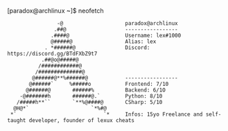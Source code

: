 [paradox@archlinux ~]$ neofetch

                    -@                    paradox@archlinux
                   .##@                   -----------------
                  .####@                  Username: lex#1000
                  @#####@                 Alias: lex
                . *######@                Discord: https://discord.gg/BTdFXbZ9t7
               .##@o@#####@              
              /############@            
             /##############@            
            @######@**%######@            -----------------
           @######`     %#####o           Frontend: 7/10
          @######@       ######%          Backend: 6/1O
        -@#######h       ######@.`        Python: 8/10
       /#####h**``       `**%@####@       CSharp: 5/10
      @H@*`                    `*%#@    
     *`                            `*     Infos: 15yo Freelance and self-taught developer, founder of lexux cheats
